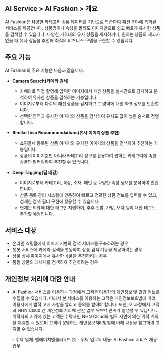## AI Service > AI Fashion > 개요

AI Fashion은 다양한 카테고리 상품 데이터를 기반으로 학습하여 패션 분야에 특화된 서비스를 제공합니다.
상품명이나 속성을 몰라도 이미지만으로 쉽고 빠르게 유사한 상품을 검색할 수 있습니다.
다양한 가격대의 유사 상품을 제시하거나, 원하는 상품의 재고가 없을 때 유사 상품을 추천해 최적의 비즈니스 모델을 구현할 수 있습니다.

## 주요 기능

AI Fashion의 주요 기능은 다음과 같습니다.

* **Camera Search(카메라 검색)**
    * 카메라로 직접 촬영해 입력한 이미지에서 패션 상품을 실시간으로 감지하고 분석하여 유사한 상품을 검색하는 기능입니다.
    * 이미지로부터 다수의 패션 상품을 감지하고 그 영역에 대한 좌표 정보를 반환합니다.
    * 선택한 영역과 유사한 이미지의 상품을 검색하여 유사도 값이 높은 순서로 정렬합니다.

* **Similar Item Recommendations(유사 이미지 상품 추천)**
    * 쇼핑몰에 등록된 상품 이미지와 유사한 이미지의 상품을 검색하여 추천하는 기능입니다.
    * 상품의 이미지뿐만 아니라 카테고리 정보를 활용하여 원하는 카테고리에 속한 상품만 필터링하여 추천할 수 있습니다.

* **Deep Tagging(딥 태깅)**
    * 이미지로부터 카테고리, 색상, 소재, 패턴 등 다양한 속성 정보를 분석하여 반환합니다.
    * 상품 등록 관리 시스템에 연동하여 빠르고 정확한 상품 정보를 입력할 수 있고, 섬세한 검색 필터 구현에 활용할 수 있습니다.
    * 현재는 의류에 대한 태그만 지원하며, 추후 신발, 가방, 모자 등에 대한 태그도 추가할 예정입니다.

## 서비스 대상

* 온라인 쇼핑몰에서 이미지 기반의 검색 서비스를 구축하려는 경우
* 챗봇 서비스에 카메라 검색을 연동하여 상품 검색 기능을 제공하려는 경우
* 상품 상세 페이지에서 유사한 상품을 추천하려는 경우
* 품절 상품의 대체재를 검색하여 추천하려는 경우

## 개인정보 처리에 대한 안내

- AI Fashion 서비스를 이용하는 과정에서 고객은 이용자의 개인정보 및 민감 정보를 수집할 수 있습니다. 따라서 본 서비스를 이용하는 고객은 개인정보보호법에 따라 이용자에게 법적 고지 사항을 알리고 동의를 받아야 합니다. 또한, 이 과정에서 고객과 NHN Cloud 간 개인정보 처리에 관한 업무 위수탁 관계가 발생할 수 있습니다. 위탁자의 지위에 있는 고객은 수탁사인 NHN Cloud와 별도 서면에 의한 위탁 계약을 체결할 수 있으며 고객이 운영하는 개인정보처리방침에 아래 내용을 참고하여 고지할 수 있습니다.

    \- 수탁 업체: 엔에이치엔클라우드 ㈜
    \- 위탁 업무의 내용: AI Fashion 서비스 제공 업무
